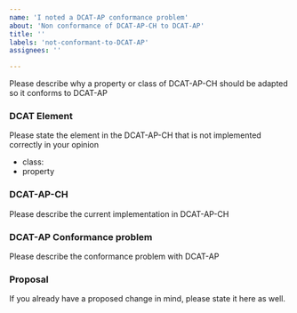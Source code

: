 ```yaml
---
name: 'I noted a DCAT-AP conformance problem'
about: 'Non conformance of DCAT-AP-CH to DCAT-AP'
title: ''
labels: 'not-conformant-to-DCAT-AP'
assignees: ''

---
```


Please describe why a property or class of DCAT-AP-CH should be adapted so
it conforms to DCAT-AP

### DCAT Element

Please state the element in the DCAT-AP-CH that is not implemented correctly in your opinion

- class:
- property

### DCAT-AP-CH

Please describe the current implementation in DCAT-AP-CH



### DCAT-AP Conformance problem

Please describe the conformance problem with DCAT-AP


### Proposal

If you already have a proposed change in mind, please state it here as well.


